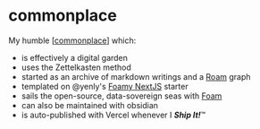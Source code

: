 # commonplace

My humble [[commonplace]] which:

- is effectively a digital garden
- uses the Zettelkasten method
- started as an archive of markdown writings and a [Roam](https://roamresearch.com) graph
- templated on @yenly's [Foamy NextJS](https://github.com/yenly/foamy-nextjs) starter
- sails the open-source, data-sovereign seas with [Foam](https://foambubble.github.io)
- can also be maintained with obsidian
- is auto-published with Vercel whenever I **_Ship It!_**™






















































[//begin]: # "Autogenerated link references for markdown compatibility"
[commonplace]: _notes/intend/commonplace "Commonplace"
[//end]: # "Autogenerated link references"